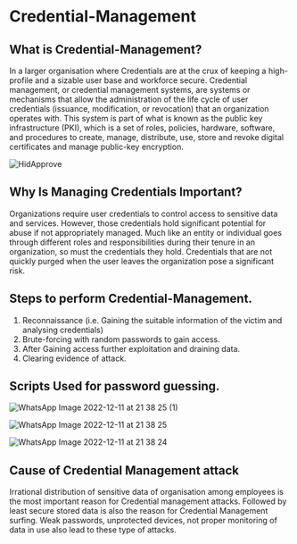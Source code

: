 # Credential-Management 
## What is Credential-Management? 
In a larger organisation where Credentials are at the crux of keeping a high-profile and a sizable user base and workforce secure. Credential management, or credential management systems, are systems or mechanisms that allow the administration of the life cycle of user credentials (issuance, modification, or revocation) that an organization operates with. This system is part of what is known as the public key infrastructure (PKI), which is a set of roles, policies, hardware, software, and procedures to create, manage, distribute, use, store and revoke digital certificates and manage public-key encryption. 

![HidApprove](https://user-images.githubusercontent.com/115407638/206913544-670d8d49-6613-4ce9-9d6b-119bfe36af10.png) 

## Why Is Managing Credentials Important? 
Organizations require user credentials to control access to sensitive data and services. However, those credentials hold significant potential for abuse if not appropriately managed. Much like an entity or individual goes through different roles and responsibilities during their tenure in an organization, so must the credentials they hold. Credentials that are not quickly purged when the user leaves the organization pose a significant risk. 

## Steps to perform Credential-Management. 
1) Reconnaissance (i.e. Gaining the suitable information of the victim and analysing credentials) 
2) Brute-forcing with random passwords to gain access. 
3) After Gaining access further exploitation and draining data. 
4) Clearing evidence of attack. 

## Scripts Used for password guessing. 
![WhatsApp Image 2022-12-11 at 21 38 25 (1)](https://user-images.githubusercontent.com/115407638/206914755-fb2effca-a698-4ddb-b8d8-58ee201adef5.jpeg)

![WhatsApp Image 2022-12-11 at 21 38 25](https://user-images.githubusercontent.com/115407638/206914763-ae147529-0bc2-4987-83f3-787bec6a5b48.jpeg)

![WhatsApp Image 2022-12-11 at 21 38 24](https://user-images.githubusercontent.com/115407638/206914778-55fa0334-9e59-411e-bb91-494fd913aecc.jpeg) 
 
## Cause of Credential Management attack 
Irrational distribution of sensitive data of organisation among employees is the most important reason for Credential management attacks. Followed by least secure stored data is also the reason for Credential Management surfing. Weak passwords, unprotected devices, not proper monitoring of data in use also lead to these type of attacks.  
